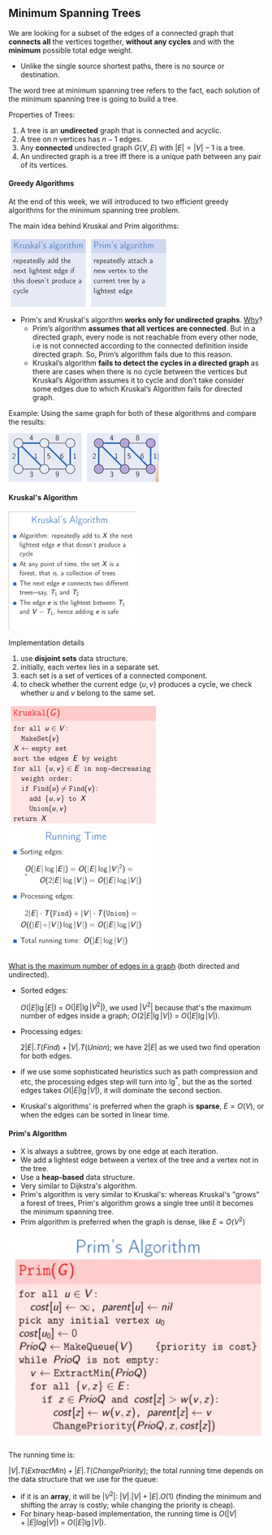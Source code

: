 ## Minimum Spanning Trees

We are looking for a subset of the edges of a connected graph that **connects all** the vertices together, **without any cycles** and with the **minimum** possible total edge weight.

* Unlike the single source shortest paths, there is no source or destination.

The word tree at minimum spanning tree refers to the fact, each solution of the minimum spanning tree is going to build a tree.

Properties of Trees:

1. A tree is an **undirected** graph that is connected and acyclic.
2. A tree on $n$ vertices has $n-1$ edges.
3. Any **connected** undirected graph $G(V, E)$ with $|E|=|V|-1$ is a tree.
4. An undirected graph is a tree iff there is a unique path between any pair of its vertices.

#### Greedy Algorithms

At the end of this week, we will introduced to two efficient greedy algorithms for the minimum spanning tree problem.

The main idea behind Kruskal and Prim algorithms:

<img src="assets/mst-01.png" style="zoom:50%"/>

* Prim's and Kruskal's algorithm **works only for undirected graphs**. [Why](https://www.geeksforgeeks.org/why-prims-and-kruskals-mst-algorithm-fails-for-directed-graph/)?
  * Prim’s algorithm **assumes that all vertices are connected**. But in a directed graph, every node is not reachable from every other node, i.e is not connected according to the connected definition inside directed graph. So,  Prim’s algorithm fails due to this reason.
  * Kruskal’s algorithm **fails to detect the cycles in a directed graph** as  there are cases when there is no cycle between the vertices but  Kruskal’s Algorithm assumes it to cycle and don’t take consider some  edges due to which Kruskal’s Algorithm fails for directed graph.

Example: Using the same graph for both of these algorithms and compare the results:

<img src="assets/mst-03.png" style="zoom:50%"/>

#### Kruskal's Algorithm

<img src="assets/mst-04.png" style="zoom:50%"/>

Implementation details

1. use **disjoint sets** data structure.
2. initially, each vertex lies in a separate set.
3. each set is a set of vertices of a connected component.
4. to check whether the current edge $\{u,v\}$ produces a cycle, we check whether $u$ and $v$ belong to the same set.

<img src="assets/mst-05.png" style="zoom:50%"/>

<img src="assets/mst-06.png" style="zoom:50%"/>

[What is the maximum number of edges in a graph](https://stackoverflow.com/questions/5058406/what-is-the-maximum-number-of-edges-in-a-directed-graph-with-n-nodes) (both directed and undirected).

* Sorted edges:

  $O(|E| \lg{|E|})$ = $O(|E| \lg{|V^2|})$, we used $|V^2|$ because that's the maximum number of edges inside a graph; $O(2|E| \lg{|V|})$ = $O(|E|\lg{|V|})$.

* Processing edges:

  $2|E|.T(Find) + |V| . T(Union)$; we have $2|E|$ as we used two find operation for both edges.

* if we use some sophisticated heuristics such as path compression and etc, the processing edges step will turn into $\lg^*$, but the as the sorted edges takes $O(|E| \lg{|V|})$, it will dominate the second section.

* Kruskal's algorithms' is preferred when the graph is **sparse**, $E=O(V)$, or when the edges can be sorted in linear time.

#### Prim's Algorithm

* X is always a subtree, grows by one edge at each iteration.
* We add a lightest edge between a vertex of the tree and a vertex not in the tree.
* Use a **heap-based** data structure.
* Very similar to Dijkstra's algorithm.
* Prim's algorithm is very similar to Kruskal's: whereas Kruskal's "grows" a forest of trees, Prim's algorithm grows a single tree until it becomes the minimum spanning tree.
* Prim algorithm is preferred when the graph is dense, like $E=O(V^2)$

<img src="assets/mst-07.png" style="zoom:50%"/>

The running time is:

$|V|.T(ExtractMin) + |E|.T(ChangePriority)$; the total running time depends on the data structure that we use for the queue:

* if it is an **array**, it will be $|V^2|$: $|V|.|V| + |E|.O(1)$ (finding the minimum and shifting the array is costly; while changing the priority is cheap).
* For binary heap-based implementation, the running time is $O(|V| + |E| log |V|)$ = $O(|E| \lg{|V|})$. 

